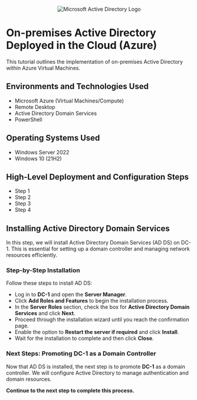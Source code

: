 
<p align="center">
<img src="https://i.imgur.com/pU5A58S.png" alt="Microsoft Active Directory Logo"/>
</p>

<h1>On-premises Active Directory Deployed in the Cloud (Azure)</h1>
This tutorial outlines the implementation of on-premises Active Directory within Azure Virtual Machines.<br />




<h2>Environments and Technologies Used</h2>

- Microsoft Azure (Virtual Machines/Compute)
- Remote Desktop
- Active Directory Domain Services
- PowerShell

<h2>Operating Systems Used </h2>

- Windows Server 2022
- Windows 10 (21H2)

<h2>High-Level Deployment and Configuration Steps</h2>

- Step 1
- Step 2
- Step 3
- Step 4

<h2>Installing Active Directory Domain Services</h2>

<p>
In this step, we will install Active Directory Domain Services (AD DS) on DC-1. This is essential for setting up a domain controller and managing network resources efficiently.
</p>

<h3>Step-by-Step Installation</h3>

<p>
Follow these steps to install AD DS:
</p>

<ul>
  <li>Log in to <strong>DC-1</strong> and open the <strong>Server Manager</strong>.</li>
  <li>Click <strong>Add Roles and Features</strong> to begin the installation process.</li>
  <li>In the <strong>Server Roles</strong> section, check the box for <strong>Active Directory Domain Services</strong> and click <strong>Next</strong>.</li>
  <li>Proceed through the installation wizard until you reach the confirmation page.</li>
  <li>Enable the option to <strong>Restart the server if required</strong> and click <strong>Install</strong>.</li>
  <li>Wait for the installation to complete and then click <strong>Close</strong>.</li>
</ul>

<h3>Next Steps: Promoting DC-1 as a Domain Controller</h3>

<p>
Now that AD DS is installed, the next step is to promote <strong>DC-1</strong> as a domain controller. We will configure Active Directory to manage authentication and domain resources.
</p>

<p><strong>Continue to the next step to complete this process.</strong></p>



















        
<br />

